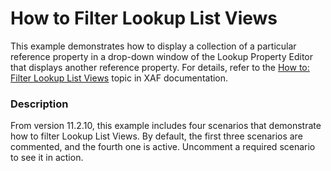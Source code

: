 # How to Filter Lookup List Views


<p>This example demonstrates how to display a collection of a particular reference property in a drop-down window of the Lookup Property Editor that displays another reference property. For details, refer to the <a href="http://documentation.devexpress.com/#Xaf/CustomDocument2681"><u>How to: Filter Lookup List Views</u></a> topic in XAF documentation.</p>


<h3>Description</h3>

<p>From version 11.2.10, this example includes four scenarios that demonstrate how to filter Lookup List Views. By default, the first three scenarios are commented, and the fourth one is active. Uncomment a required scenario to see it in action.</p>

<br/>


